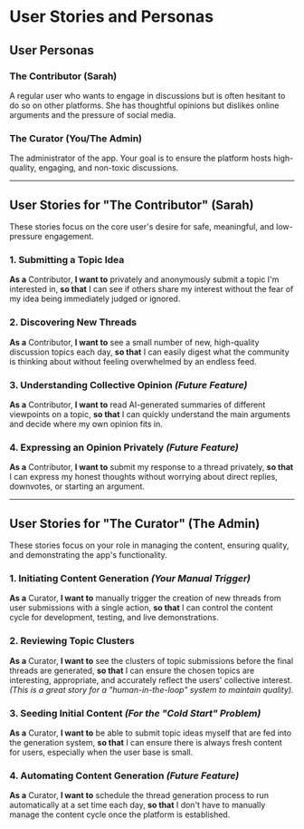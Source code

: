 # User Stories and Personas

## User Personas

### The Contributor (Sarah)
A regular user who wants to engage in discussions but is often hesitant to do so on other platforms. She has thoughtful opinions but dislikes online arguments and the pressure of social media.

### The Curator (You/The Admin)
The administrator of the app. Your goal is to ensure the platform hosts high-quality, engaging, and non-toxic discussions.

---

## User Stories for "The Contributor" (Sarah)

These stories focus on the core user's desire for safe, meaningful, and low-pressure engagement.

### 1. Submitting a Topic Idea

**As a** Contributor, **I want to** privately and anonymously submit a topic I'm interested in, **so that** I can see if others share my interest without the fear of my idea being immediately judged or ignored.

### 2. Discovering New Threads

**As a** Contributor, **I want to** see a small number of new, high-quality discussion topics each day, **so that** I can easily digest what the community is thinking about without feeling overwhelmed by an endless feed.

### 3. Understanding Collective Opinion *(Future Feature)*

**As a** Contributor, **I want to** read AI-generated summaries of different viewpoints on a topic, **so that** I can quickly understand the main arguments and decide where my own opinion fits in.

### 4. Expressing an Opinion Privately *(Future Feature)*

**As a** Contributor, **I want to** submit my response to a thread privately, **so that** I can express my honest thoughts without worrying about direct replies, downvotes, or starting an argument.

---

## User Stories for "The Curator" (The Admin)

These stories focus on your role in managing the content, ensuring quality, and demonstrating the app's functionality.

### 1. Initiating Content Generation *(Your Manual Trigger)*

**As a** Curator, **I want to** manually trigger the creation of new threads from user submissions with a single action, **so that** I can control the content cycle for development, testing, and live demonstrations.

### 2. Reviewing Topic Clusters

**As a** Curator, **I want to** see the clusters of topic submissions before the final threads are generated, **so that** I can ensure the chosen topics are interesting, appropriate, and accurately reflect the users' collective interest. *(This is a great story for a "human-in-the-loop" system to maintain quality).*

### 3. Seeding Initial Content *(For the "Cold Start" Problem)*

**As a** Curator, **I want to** be able to submit topic ideas myself that are fed into the generation system, **so that** I can ensure there is always fresh content for users, especially when the user base is small.

### 4. Automating Content Generation *(Future Feature)*

**As a** Curator, **I want to** schedule the thread generation process to run automatically at a set time each day, **so that** I don't have to manually manage the content cycle once the platform is established.


